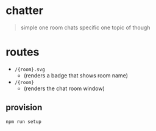 # chatter

> simple one room chats specific one topic of though

# routes

- `/{room}.svg`
    - (renders a badge that shows room name)
- `/{room}`
    - (renders the chat room window)

## provision

```
npm run setup
```
